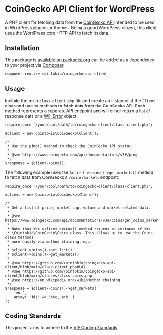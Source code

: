 # CoinGecko API Client for WordPress

A PHP client for fetching data from the [CoinGecko API](https://www.coingecko.com/en/api/documentation) intended to be used in WordPress plugins or themes. Being a good WordPress citizen, this client uses the WordPress core [HTTP API](https://developer.wordpress.org/plugins/http-api/) to fetch its data.

## Installation

This package is [available on packagist.org](https://packagist.org/packages/cointokio/coingecko-api-client) can be added as a dependency to your project via [Composer](https://getcomposer.org).

`composer require cointokio/coingecko-api-client`

## Usage

Include the main `class-client.php` file and create an instance of the `Client` class and use its methods to fetch data from the CoinGecko API. Each method represents a separate API endpoint and will either return a list of response data or a [WP_Error](https://developer.wordpress.org/reference/classes/wp_error/) object.

```
require_once '/your/cool/path/to/coingecko-client/class-client.php';

$client = new Cointokio\CoinGecko\Client();

/*
 * Use the ping() method to check the CoinGecko API status.
 *
 * @see https://www.coingecko.com/api/documentations/v3#/ping
 */
$response = $client->ping();
```

The following example uses the `$client->coins()->get_markets()` method to fetch data from CoinGecko's `/coins/markets` endpoint:


```
require_once '/your/cool/path/to/coingecko-client/class-client.php';

$client = new Cointokio\CoinGecko\Client();

/*
 * Get a list of price, market cap, volume and market-related data.
 *
 * @see https://www.coingecko.com/api/documentations/v3#/coins/get_coins_markets
 *
 * Note that the $client->coins() method returns an instance of the
 * \Cointokio\CoinGecko\Coins class. This allows us to use the Coins class methods
 * more easily via method chaining, eg.:
 *
 * $client->coins()->get_list()
 * $client->coins()->get_markets()
 *
 * @see https://github.com/cointokio/coingecko-api-client/blob/main/class-client.php#L41
 * @see https://github.com/cointokio/coingecko-api-client/blob/main/classes/class-coins.php
 * @see https://en.wikipedia.org/wiki/Method_chaining
 */
$response = $client->coins()->get_markets(
	'eur',
	array( 'ids' => 'btc, eth' )
);
```

## Coding Standards

This project aims to adhere to the [VIP Coding Standards](https://github.com/Automattic/VIP-Coding-Standards).